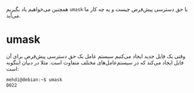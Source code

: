 همچنین می‌خواهیم یاد بگیریم `umask` یا حق دسترسی پیش‌فرض چیست و به چه کار ما می‌آید.


# umask
وقتی یک فایل جدید ایجاد می‌کنیم سیستم عامل یک حق دسترسی پیش‌فرض برای آن فایل ایجاد می‌کند که در سیستم‌عامل‌های مختلف متفاوت است. مثلا در دبیان اینگونه است:
~~~bash
mehdi@debian:~$ umask
0022
~~~

